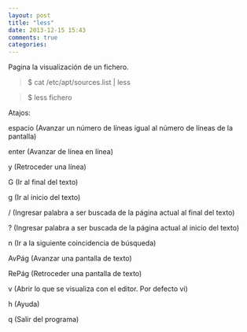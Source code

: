 ```yaml
---
layout: post
title: "less"
date: 2013-12-15 15:43
comments: true
categories: 
---
```

Pagina la visualización de un fichero.

>$ cat /etc/apt/sources.list | less

>$ less fichero

Atajos:

espacio (Avanzar un número de líneas igual al número de líneas de la pantalla)

enter (Avanzar de línea en línea)

y (Retroceder una línea)

G (Ir al final del texto)

g (Ir al inicio del texto)

/ (Ingresar palabra a ser buscada de la página actual al final del texto)

? (Ingresar palabra a ser buscada de la página actual al inicio del texto)

n (Ir a la siguiente coincidencia de búsqueda)

AvPág (Avanzar una pantalla de texto)

RePág (Retroceder una pantalla de texto)

v (Abrir lo que se visualiza con el editor. Por defecto vi)

h (Ayuda)

q (Salir del programa)

